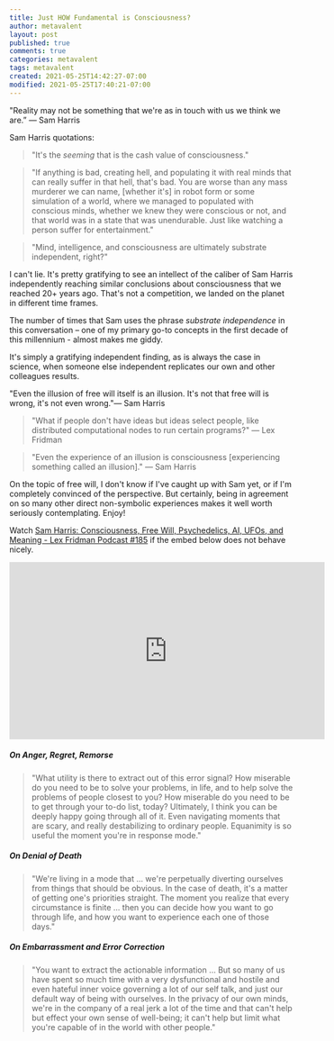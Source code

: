 ```yaml
---
title: Just HOW Fundamental is Consciousness?
author: metavalent
layout: post
published: true
comments: true
categories: metavalent
tags: metavalent
created: 2021-05-25T14:42:27-07:00
modified: 2021-05-25T17:40:21-07:00
---
```


"Reality may not be something that we're as in touch with us we think we are.” — Sam Harris

Sam Harris quotations:

> "It's the *seeming* that is the cash value of consciousness."

> "If anything is bad, creating hell, and populating it with real minds that can really suffer in that hell, that's bad. You are worse than any mass murderer we can name, [whether it's] in robot form or some simulation of a world, where we managed to populated with conscious minds, whether we knew they were conscious or not, and that world was in a state that was unendurable. Just like watching a person suffer for entertainment."

> "Mind, intelligence, and consciousness are ultimately substrate independent, right?"

I can't lie. It's pretty gratifying to see an intellect of the caliber of Sam Harris independently reaching similar conclusions about consciousness that we reached 20+ years ago. That's not a competition, we landed on the planet in different time frames. 

The number of times that Sam uses the phrase *substrate independence* in this conversation – one of my primary go-to concepts in the first decade of this millennium - almost makes me giddy. 

It's simply a gratifying independent finding, as is always the case in science, when someone else independent replicates our own and other colleagues results.

"Even the illusion of free will itself is an illusion. It's not that free will is wrong, it's not even wrong."— Sam Harris

> "What if people don't have ideas but ideas select people, like distributed computational nodes to run certain programs?" — Lex Fridman

> "Even the experience of an illusion is consciousness [experiencing something called an illusion]." — Sam Harris

On the topic of free will, I don't know if I've caught up with Sam yet, or if I'm completely convinced of the perspective. But certainly, being in agreement on so many other direct non-symbolic experiences makes it well worth seriously contemplating. Enjoy!

Watch [Sam Harris: Consciousness, Free Will, Psychedelics, AI, UFOs, and Meaning - Lex Fridman Podcast #185](https://youtu.be/4dC_nRYIDZU) if the embed below does not behave nicely. 

<div class="embed-container"><iframe width="560" height="315" src="https://www.youtube.com/embed/4dC_nRYIDZU" title="YouTube video player" frameborder="0" allow="accelerometer; autoplay; clipboard-write; encrypted-media; gyroscope; picture-in-picture" allowfullscreen></iframe></div>

##### On Anger, Regret, Remorse

> "What utility is there to extract out of this error signal? How miserable do you need to be to solve your problems, in life, and to help solve the problems of people closest to you? How miserable do you need to be to get through your to-do list, today? Ultimately, I think you can be deeply happy going through all of it. Even navigating moments that are scary, and really destabilizing to ordinary people. Equanimity is so useful the moment you're in response mode."

##### On Denial of Death

> "We're living in a mode that ... we're perpetually diverting ourselves from things that should be obvious. In the case of death, it's a matter of getting one's priorities straight. The moment you realize that every circumstance is finite ... then you can decide how you want to go through life, and how you want to experience each one of those days." 

##### On Embarrassment and Error Correction

> "You want to extract the actionable information ... But so many of us have spent so much time with a very dysfunctional and hostile and even hateful inner voice governing a lot of our self talk, and just our default way of being with ourselves. In the privacy of our own minds, we're in the company of a real jerk a lot of the time and that can't help but effect your own sense of well-being; it can't help but limit what you're capable of in the world with other people."
